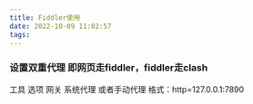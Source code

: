 ```yaml
---
title: Fiddler使用
date: 2022-10-09 11:02:57
tags:
---
```


### 设置双重代理 即网页走fiddler，fiddler走clash

工具 选项 网关 系统代理
或者手动代理 格式：http=127.0.0.1:7890

